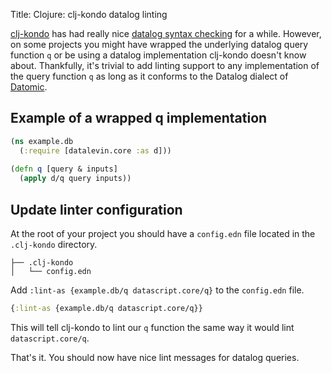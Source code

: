 Title: Clojure: clj-kondo datalog linting

[clj-kondo](https://github.com/clj-kondo/clj-kondo) has had really nice [datalog syntax checking](https://github.com/clj-kondo/clj-kondo/releases/tag/v2019.11.07) for a while. However, on some projects you might have wrapped the underlying datalog  query function `q` or be using a datalog implementation clj-kondo doesn't know about. Thankfully, it's trivial to add linting support to any implementation of the query function `q` as long as it conforms to the Datalog dialect of [Datomic](https://docs.datomic.com/pro/query/query.htmlu).

## Example of a wrapped q implementation

```clojure
(ns example.db
  (:require [datalevin.core :as d]))
  
(defn q [query & inputs]
  (apply d/q query inputs))
```

## Update linter configuration

At the root of your project you should have a `config.edn` file located in the `.clj-kondo` directory.

```
├── .clj-kondo
│   └── config.edn
```

Add `:lint-as {example.db/q datascript.core/q}` to the `config.edn` file.

```clojure
{:lint-as {example.db/q datascript.core/q}}
```

This will tell clj-kondo to lint our `q` function the same way it would lint `datascript.core/q`.

That's it. You should now have nice lint messages for datalog queries.



